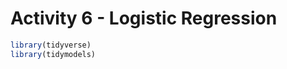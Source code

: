 Activity 6 - Logistic Regression
================

``` r
library(tidyverse)
library(tidymodels)
```
